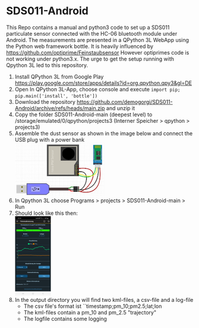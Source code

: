 # SDS011-Android
This Repo contains a manual and python3 code to set up a SDS011 particulate sensor connected with the HC-06 bluetooth module under Android. The measurements are presented in a QPython 3L WebApp using the Python web framework bottle. It is heavily influenced by https://github.com/optiprime/Feinstaubsensor However optiprimes code is not working under python3.x. The urge to get the setup running with Qpython 3L led to this repository.

1. Install QPython 3L from Google Play https://play.google.com/store/apps/details?id=org.qpython.qpy3&gl=DE
2. Open In QPython 3L-App, choose console and execute
``import pip; pip.main(['install', 'bottle'])``
3. Download the repository https://github.com/demogorgi/SDS011-Android/archive/refs/heads/main.zip and unzip it
4. Copy the folder SDS011-Android-main (deepest level) to /storage/emulated/0/qpython/projects3 (Interner Speicher > qpython > projects3)
5. Assemble the dust sensor as shown in the image below and connect the USB plug with a power bank
   <div><img src="https://github.com/demogorgi/SDS011-Android/blob/main/Wiring.jpg" width=50% alt=Wiring"></div>
7. In Qpython 3L choose Programs > projects > SDS011-Android-main > Run
8. Should look like this then: <div><img src="https://github.com/demogorgi/SDS011-Android/blob/main/Screenshot_QPython%203L.jpg" width=20% alt="Screenshot WebApp"></div>
9. In the output directory you will find two kml-files, a csv-file and a log-file
    * The csv file's format ist ``timestamp;pm_10;pm2.5;lat;lon
    * The kml-files contain a pm_10 and pm_2.5 "trajectory"
    * The logfile contains some logging
